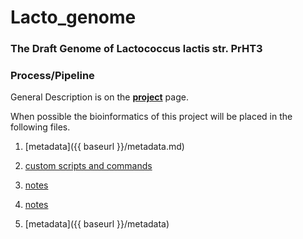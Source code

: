 ---
---
# Lacto_genome

### The Draft Genome of Lactococcus lactis str. PrHT3

### Process/Pipeline

General Description is on the **[project](/project)** page.

When possible the bioinformatics of this project will be placed in the following files.

1. [metadata]({{ baseurl }}/metadata.md)

2. [custom scripts and commands](/scripts)

3. [notes](/notes)

3. [notes](/notes.md)

1. [metadata]({{ baseurl }}/metadata)